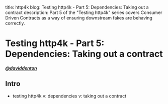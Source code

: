 title: http4k blog: Testing http4k - Part 5: Dependencies: Taking out a contract
description: Part 5 of the "Testing http4k" series covers Consumer Driven Contracts as a way of ensuring downstream fakes are behaving correctly.

# Testing http4k - Part 5: Dependencies: Taking out a contract

##### [@daviddenton][github] 

## Intro
- testing http4k v: dependencies v: taking out a contract

[github]: http://github.com/daviddenton
[http4k]: https://http4k.org
